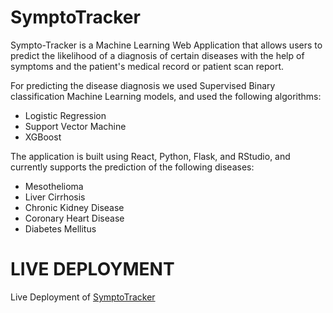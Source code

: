 # SymptoTracker

Sympto-Tracker is a Machine Learning Web Application that allows users to predict the likelihood of a diagnosis of certain diseases with the help of symptoms and the
patient's medical record or patient scan report. 

For predicting the disease diagnosis we used Supervised Binary classification Machine Learning models, and used the following algorithms:

* Logistic Regression
* Support Vector Machine
* XGBoost

The application is built using React, Python, Flask, and RStudio, and currently supports the prediction of the following diseases:

* Mesothelioma
* Liver Cirrhosis
* Chronic Kidney Disease
* Coronary Heart Disease
* Diabetes Mellitus

# LIVE DEPLOYMENT

Live Deployment of [SymptoTracker](https://sympto-tracker.vercel.app/)
